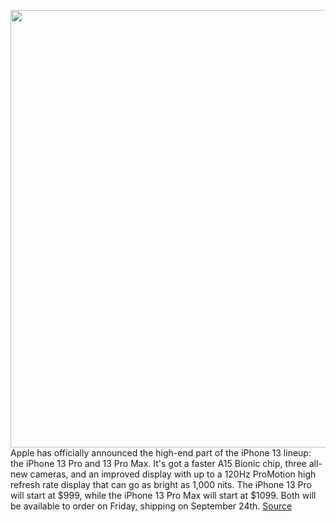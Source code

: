 <img src='https://cdn.vox-cdn.com/thumbor/BNAU9frQA1iJkKA_Cpo54M2yc48=/0x0:1884x1060/1200x800/filters:focal(792x380:1092x680)/cdn.vox-cdn.com/uploads/chorus_image/image/69857535/bHfOSj7.0.png' width='700px' /><br/>
Apple has officially announced the high-end part of the iPhone 13 lineup: the iPhone 13 Pro and 13 Pro Max. It's got a faster A15 Bionic chip, three all-new cameras, and an improved display with up to a 120Hz ProMotion high refresh rate display that can go as bright as 1,000 nits. The iPhone 13 Pro will start at $999, while the iPhone 13 Pro Max will start at $1099. Both will be available to order on Friday, shipping on September 24th.
<a href='https://www.theverge.com/2021/9/14/22666884/iphone-13-pro-max-specs-price-release-date-cameras'> Source <a/>
